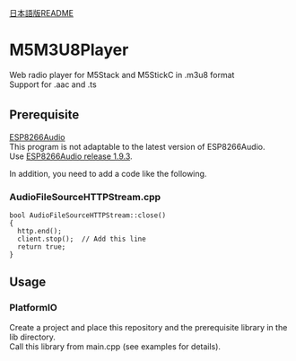 [日本語版README](./README-jp.md)
# M5M3U8Player  
Web radio player for M5Stack and M5StickC in .m3u8 format  
Support for .aac and .ts  

## Prerequisite 　
[ESP8266Audio](https://github.com/earlephilhower/ESP8266Audio)  
This program is not adaptable to the latest version of ESP8266Audio.  
Use [ESP8266Audio release 1.9.3](https://github.com/earlephilhower/ESP8266Audio/releases/tag/1.9.3).  

In addition, you need to add a code like the following.  

### AudioFileSourceHTTPStream.cpp  
```
bool AudioFileSourceHTTPStream::close()
{
  http.end();
  client.stop();  // Add this line
  return true;
}
```

## Usage  
### PlatformIO  
Create a project and place this repository and the prerequisite library in the lib directory.  
Call this library from main.cpp (see examples for details).  
